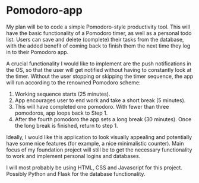 # Pomodoro-app

My plan will be to code a simple Pomodoro-style productivity tool. This will have the basic functionality of a Pomodoro timer, as well as a personal todo list. Users can save and delete (complete) their tasks from the database, with the added benefit of coming back to finish them the next time they log in to their Pomodoro app.

A crucial functionality I would like to implement are the push notifications in the OS, so that the user will get notified without having to constantly look at the timer. Without the user stopping or skipping the timer sequence, the app will run according to the renowned Pomodoro scheme:

1. Working sequence starts (25 minutes).
2. App encourages user to end work and take a short break (5 minutes).
3. This will have completed one pomodoro. With fewer than three pomodoros, app loops back to Step 1.
4. After the fourth pomodoro the app sets a long break (30 minutes). Once the long break is finished, return to step 1.

Ideally, I would like this application to look visually appealing and potentially have some nice features (for example, a nice minimalistic counter). Main focus of my foundation project will still be to get the necessary functionality to work and implement personal logins and databases.

I will most probably be using HTML, CSS and Javascript for this project. Possibly Python and Flask for the database functionality.
